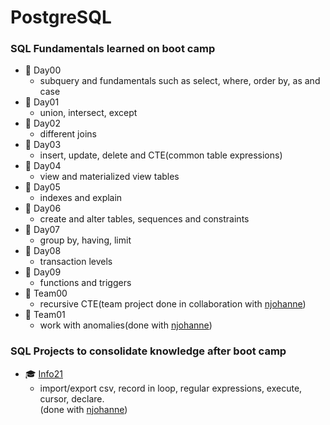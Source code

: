 # PostgreSQL
### SQL Fundamentals learned on boot camp

- :file_folder: Day00
  - subquery and fundamentals such as select, where, order by, as and case
- :file_folder: Day01
  -  union, intersect, except
- :file_folder: Day02
  -  different joins
- :file_folder: Day03
  -  insert, update, delete and CTE(common table expressions)
- :file_folder: Day04
  - view and materialized view tables
- :file_folder: Day05
  - indexes and explain
- :file_folder: Day06
  - create and alter tables, sequences and constraints
- :file_folder: Day07
  - group by, having, limit
- :file_folder: Day08
  - transaction levels
- :file_folder: Day09
  - functions and triggers
- :file_folder: Team00
  - recursive CTE(team project done in collaboration with [njohanne](https://github.com/njohanne))
- :file_folder: Team01
  - work with anomalies(done with [njohanne](https://github.com/njohanne))
  
  
### SQL Projects to consolidate knowledge after boot camp
- :mortar_board: [Info21](https://github.com/sinyana383/Info21)
  - import/export csv, record in loop, regular expressions, execute, cursor, declare.   
  (done with [njohanne](https://github.com/njohanne))
